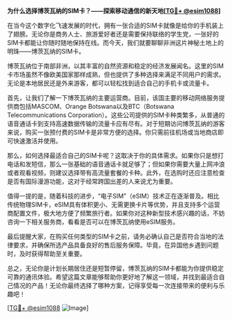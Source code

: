 **为什么选择博茨瓦纳的SIM卡？——探索移动通信的新天地[[TG💪+ @esim1088](https://t.me/s/esim1088)]**

在当今这个数字化飞速发展的时代，拥有一张合适的SIM卡就像是给你的手机装上了翅膀。无论你是商务人士、旅游爱好者还是需要保持联络的学生党，一张好的SIM卡都能让你随时随地保持在线。而今天，我们就要聊聊非洲这片神秘土地上的明珠——博茨瓦纳的SIM卡。

博茨瓦纳位于南部非洲，以其丰富的自然资源和稳定的经济发展闻名。这里的SIM卡市场虽然不像欧美国家那样成熟，但也提供了多种选择来满足不同用户的需求。无论是本地居民还是外来游客，都可以轻松找到适合自己的手机卡或流量卡。

首先，让我们了解一下博茨瓦纳的主要运营商。目前，该国主要的移动网络服务提供商包括MASCOM、Orange Botswana以及BTC（Botswana Telecommunications Corporation）。这些公司提供的SIM卡种类繁多，从普通的语音通话卡到支持高速数据传输的流量卡应有尽有。对于短期访问博茨瓦纳的游客来说，购买一张预付费的SIM卡是非常方便的选择。你只需前往机场或当地商店即可快速激活并使用。

那么，如何选择最适合自己的SIM卡呢？这取决于你的具体需求。如果你只是想打电话和发短信，那么一张基础的语音通话卡就足够了；但如果你需要大量上网冲浪或者观看视频，则建议选择带有高流量套餐的卡种。此外，在选购时还应注意检查是否有国际漫游功能，这对于经常跨国出差的人来说尤为重要。

值得一提的是，随着科技的进步，“电子SIM”（eSIM）技术正在逐渐普及。相比传统物理SIM卡，eSIM具有体积更小、无需更换卡片等优势，并且支持多个运营商配置文件，极大地方便了频繁旅行者。如果你对这种新型技术感兴趣的话，不妨咨询一下相关服务商，看看是否可以在博茨瓦纳使用eSIM服务。

最后提醒大家，在购买任何类型的SIM卡之前，请务必确认自己是否符合当地的法律要求，并确保所选产品具备良好的售后服务保障。毕竟，在异国他乡遇到问题时，及时获得帮助至关重要。

总之，无论你是计划长期居住还是短暂停留，博茨瓦纳的SIM卡都能为你提供稳定可靠的通讯体验。希望这篇文章能够帮助你更好地了解这一领域，并找到最适合自己情况的产品！无论你最终选择了哪种方案，记得享受每一次连接带来的便利与乐趣吧！

[[TG💪+ @esim1088](https://t.me/s/esim1088) ![Image](https://i.postimg.cc/4NQfJmqS/Snipaste-2025-05-13-00-14-12.png)]